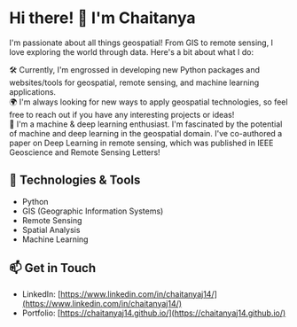 # Hi there! 👋 I'm Chaitanya

I'm passionate about all things geospatial! From GIS to remote sensing, I love exploring the world through data. Here's a bit about what I do:

🛠️ Currently, I'm engrossed in developing new Python packages and websites/tools for geospatial, remote sensing, and machine learning applications.<br>
🌍 I'm always looking for new ways to apply geospatial technologies, so feel free to reach out if you have any interesting projects or ideas!<br>
🧠 I'm a machine & deep learning enthusiast. I'm fascinated by the potential of machine and deep learning in the geospatial domain. I've co-authored a paper on Deep Learning in remote sensing, which was published in IEEE Geoscience and Remote Sensing Letters!

## 🔧 Technologies & Tools
- Python
- GIS (Geographic Information Systems)
- Remote Sensing
- Spatial Analysis
- Machine Learning

## 📫 Get in Touch
- LinkedIn: [https://www.linkedin.com/in/chaitanyaj14/](https://www.linkedin.com/in/chaitanyaj14/)
- Portfolio: [https://chaitanyaj14.github.io/](https://chaitanyaj14.github.io/)
<!---
- Email: [Email Address](mailto:)

## 📚 Latest Blog Posts & Tutorials
- [Blog Post 1 Title](link-to-post1) - Brief description or excerpt.
- [Blog Post 2 Title](link-to-post2) - Brief description or excerpt.
- [Blog Post 3 Title](link-to-post3) - Brief description or excerpt.

## 📹 YouTube Channel
Check out my YouTube channel where I share tutorials and tips on geospatial programming: [YouTube Channel Name](https://www.youtube.com/@TheGeospatialCoder)

## Platforms
Check out my [YouTube Channel](https://www.youtube.com/@TheGeospatialCoder)
-->
